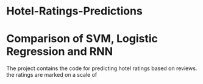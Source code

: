 # Hotel-Ratings-Predictions 
# Comparison of SVM, Logistic Regression and RNN 

The project contains the code for predicting hotel ratings based on reviews. the ratings are marked on a scale of 
